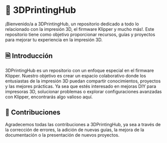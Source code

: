 # 🤖 3DPrintingHub

¡Bienvenido/a a 3DPrintingHub, un repositorio dedicado a todo lo relacionado con la impresión 3D, el firmware Klipper y mucho más!. Este repositorio tiene como objetivo proporcionar recursos, guías y proyectos para mejorar tu experiencia en la impresión 3D.

## 🗎 Introducción

3DPrintingHub es un repositorio con un enfoque especial en el firmware Klipper. Nuestro objetivo es crear un espacio colaborativo donde los entusiastas de la impresión 3D puedan compartir conocimientos, proyectos y las mejores prácticas. Ya sea que estés interesado en mejoras DIY para impresoras 3D, solucionar problemas o explorar configuraciones avanzadas con Klipper, encontrarás algo valioso aquí.

## 🧡 Contribuciones

Agradecemos todas las contribuciones a 3DPrintingHub, ya sea a través de la corrección de errores, la adición de nuevas guías, la mejora de la documentación o la presentación de nuevos proyectos.

